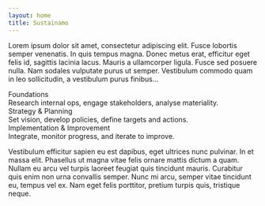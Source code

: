 ```yaml
---
layout: home
title: Sustainamo
---
```


Lorem ipsum dolor sit amet, consectetur adipiscing elit. Fusce lobortis semper venenatis. In quis tempus magna. Donec metus erat, efficitur eget felis id, sagittis lacinia lacus. Mauris a ullamcorper ligula. Fusce sed posuere nulla. Nam sodales vulputate purus ut semper. Vestibulum commodo quam in leo sollicitudin, a vestibulum purus finibus...

<section class="phase-blocks green">
  <div class="phase-block">
    <div class="phase-block-header">Foundations</div>
    <div class="phase-block-content">
      Research internal ops, engage stakeholders, analyse materiality.
    </div>
  </div>
  <div class="phase-block">
    <div class="phase-block-header">Strategy & Planning</div>
    <div class="phase-block-content">
      Set vision, develop policies, define targets and actions.
    </div>
  </div>
  <div class="phase-block">
    <div class="phase-block-header">Implementation & Improvement</div>
    <div class="phase-block-content">
      Integrate, monitor progress, and iterate to improve.
    </div>
  </div>
</section>

Vestibulum efficitur sapien eu est dapibus, eget ultrices nunc pulvinar. In et massa elit. Phasellus ut magna vitae felis ornare mattis dictum a quam. Nullam eu arcu vel turpis laoreet feugiat quis tincidunt mauris. Curabitur quis enim non urna convallis semper. Nunc mi arcu, semper vitae tincidunt eu, tempus vel ex. Nam eget felis porttitor, pretium turpis quis, tristique neque.
